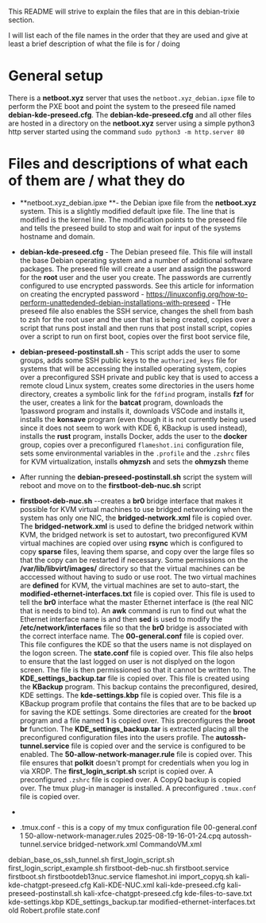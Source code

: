 This README will strive to explain the files that are in this debian-trixie section.

I will list each of the file names in the order that they are used and give at least a brief description of what the file is for / doing

# General setup

There is a **netboot.xyz** server that uses the `netboot.xyz_debian.ipxe` file to perform the PXE boot and point the system to the preseed file named **debian-kde-preseed.cfg**. The **debian-kde-preseed.cfg** and all other files are hosted in a directory on the **netboot.xyz** server using a simple python3 http server started using the command `sudo python3 -m http.server 80`

# Files and descriptions of what each of them are / what they do

- **netboot.xyz_debian.ipxe **- the Debian ipxe file from the **netboot.xyz** system. This is a slightly modified default ipxe file. The line that is modified is the kernel line. The modification points to the preseed file and tells the preseed build to stop and wait for input of the systems hostname and domain.
- **debian-kde-preseed.cfg** - The Debian preseed file. This file will install the base Debian operating system and a number of additional software packages. The preseed file will create a user and assign the password for the **root** user and the user you create. The passwords are currently configured to use encrypted passwords. See this article for information on creating the encrypted password - https://linuxconfig.org/how-to-perform-unattedended-debian-installations-with-preseed - THe preseed file also enables the SSH service, changes the shell from bash to zsh for the root user and the user that is being created, copies over a script that runs post install and then runs that post install script, copies over a script to run on first boot, copies over the first boot service file, 
- **debian-preseed-postinstall.sh** - This script adds the user to some groups, adds some SSH public keys to the `authorized_keys` file for systems that will be accessing the installed operating system, copies over a preconfigured SSH private and public key that is used to access a remote cloud Linux system, creates some directories in the users home directory, creates a symbolic link for the `fdfind` program, installs **fzf** for the user, creates a link for the **batcat** program, downloads the 1password program and installs it, downloads VSCode and installs it, installs the **konsave** program (even though it is not currently being used since it does not seem to work with KDE 6, KBackup is used instead), installs the **rust** program, installs Docker, adds the user to the **docker** group, copies over a preconfigured `flameshot.ini` configuration file, sets some environmental variables in the `.profile` and the `.zshrc` files for KVM virtualization, installs **ohmyzsh** and sets the **ohmyzsh** theme
- After running the **debian-preseed-postinstall.sh** script the system will reboot and move on to the **firstboot-deb-nuc.sh** script
- **firstboot-deb-nuc.sh**
--creates a **br0** bridge interface that makes it possible for KVM virtual machines to use bridged networking when the system has only one NIC, the **bridged-network.xml** file is copied over. The **bridged-network.xml** is used to define the bridged network within KVM, the bridged network is set to autostart, two preconfigured KVM virtual machines are copied over using **rsync** which is configured to copy **sparse** files, leaving them sparse, and copy over the large files so that the copy can be restarted if necessary. Some permissions on the **/var/lib/libvirt/images/** directory so that the virtual machines can be acccessed without having to sudo or use root. The two virtual machines are **defined** for KVM, the virtual machines are set to auto-start, the **modified-ethernet-interfaces.txt** file is copied over. This file is used to tell the **br0** interface what the master Ethernet interface is (the real NIC that is needs to bind to). An **awk** command is run to find out what the Ethernet interface name is and then **sed** is used to modify the **/etc/network/interfaces** file so that the **br0** bridge is associated with the correct interface name. The **00-general.conf** file is copied over. This file configures the KDE so that the users name is not displayed on the logon screen. The **state.conf** file is copied over. This file also helps to ensure that the last logged on user is not displyed on the logon screen. The file is then permissioned so that it cannot be written to. The **KDE_settings_backup.tar** file is copied over. This file is created using the **KBackup** program. This backup contains the preconfigured, desired, KDE settings. The **kde-settings.kbp** file is copied over. This file is a KBackup program profile that contains the files that are to be backed up for saving the KDE settings. Some directories are created for the **broot** program and a file named **1** is copied over. This preconfigures the **broot** **br** function. The **KDE_settings_backup.tar** is extracted placing all the preconfigured configuration files into the users profile. The **autossh-tunnel.service** file is copied over and the service is configured to be enabled. The **50-allow-network-manager.rule** file is copied over. This file ensures that **polkit** doesn't prompt for credentials when you log in via XRDP. The **first_login_script.sh** script is copied over. A preconfigured `.zshrc` file is copied over. A CopyQ backup is copied over. The tmux plug-in manager is installed. A preconfigured `.tmux.conf` file is copied over.
- 

 
 - .tmux.conf - this is a copy of my tmux configuration file
00-general.conf
1
50-allow-network-manager.rules
2025-08-19-16-01-24.cpq
autossh-tunnel.service
bridged-network.xml
CommandoVM.xml


debian_base_os_ssh_tunnel.sh
first_login_script.sh
first_login_script_example.sh
firstboot-deb-nuc.sh
firstboot.service
firstboot.sh
firstbootdeb13nuc.service
flameshot.ini
import_copyq.sh
kali-kde-chatgpt-preseed.cfg
Kali-KDE-NUC.xml
kali-kde-preseed.cfg
kali-preseed-postinstall.sh
kali-xfce-chatgpt-preseed.cfg
kde-files-to-save.txt
kde-settings.kbp
KDE_settings_backup.tar
modified-ethernet-interfaces.txt
old
Robert.profile
state.conf
